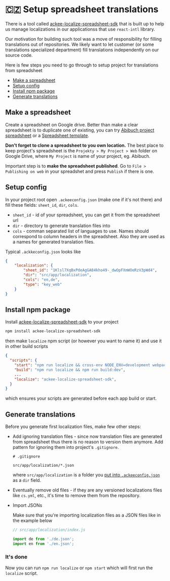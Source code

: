 # 🇨🇿 Setup spreadsheet translations

There is a tool called [ackee-localize-spreadsheet-sdk](https://www.npmjs.com/package/ackee-localize-spreadsheet-sdk) that is built up to help us manage localizations in our applicationss that use `react-intl` library.

Our motivation for building such tool was a move of responsibility for filling translations out of repositories. We likely want to let customer (or some translations specialized department) fill translations independently on our source code.

Here is few steps you need to go through to setup project for translations from spreadsheet
* [Make a spreadsheet](#make-a-spreadsheet)
* [Setup config](#setup-config)
* [Install npm package](#install-npm-package)
* [Generate translations](#generate-translations)

## Make a spreadsheet

Create a spreadsheet on Google drive. Better than make a clear spreadsheet is to duplicate one of existing, you can try [Abibuch project spreadsheet](https://docs.google.com/spreadsheets/d/1Klsl7XqBxPdeAgGA84kho49-_dwOpFXmWOeRzV3pWd4/edit#gid=0) or a [Spreadsheet template](https://docs.google.com/spreadsheets/d/1HKjvejcuHIY73WvEkipD7_dmF9dFeNLji3nS2RXcIzk/edit#gid=0).  

**Don't forget to clone a spreadsheet to you own location.** The best place to keep project's spreadsheet is the `Projekty > My Project > Web` folder on Google Drive, where `My Project` is name of your project, eg. Abibuch. 

Important step is to **make the spreadsheet published**. Go to `File > Publishing on web` in your spreadshet and press `Publish` if there is one.

## Setup config

In your project root open `.ackeeconfig.json` (make one if it's not there) and fill these fields: `sheet_id`, `dir`, `cols`.

* `sheet_id` - id of your spreadsheet, you can get it from the spreadsheet url
* `dir` - directory to generate translation files into
* `cols` - comman separated list of languages to use. Names should correspond to column headers in the spreadsheet. Also they are used as a names for generated translation files.

Typical `.ackkeconfig.json` looks like
```json
{
    "localization": {
        "sheet_id": "1Klsl7XqBxPdeAgGA84kho49-_dwOpFXmWOeRzV3pWd4",
        "dir": "src/app/localization",
        "cols": "en,de",
        "type": "key_web"
    }
}
```

## Install npm package

Install [ackee-localize-spreadsheet-sdk](https://www.npmjs.com/package/ackee-localize-spreadsheet-sdk) to your project

```bash
npm install ackee-localize-spreadsheet-sdk 
```

then make `localize` npm script (or however you want to name it) and use it in other build scripts

```json
{
  "scripts": {
    "start": "npm run localize && cross-env NODE_ENV=development webpack-dev-server --progress --inline --colors",
    "build": "npm run localize && npm run build:dev",
    ...
    "localize": "ackee-localize-spreadsheet-sdk",
  }
}
```

which ensures your scripts are generated before each app build or start.

## Generate translations

Before you generate first localization files, make few other steps:

* Add ignoring translation files - since now translation files are generated from spreadsheet thus there is no reason to version them anymore. Add pattern for ignoring them into project's `.gitignore`.

  ```
  # .gitignore

  src/app/localization/*.json
  ```

  where `src/app/localization` is a folder you [put into `.ackeeconfig.json`]((#setup-config)) as a `dir` field.

* Eventually remove old files - if they are any versioned localizations files like `cs.yml`, etc., it's time to remove them from the repository.

* Import JSONs

  Make sure that you're importing localization files as a JSON files like in the example below

  ```js 
  // src/app/localization/index.js

  import de from './de.json';
  import en from './en.json';
  ```

### It's done

Now you can run `npm run localize` or `npm start` which will first run the `localize` script.
